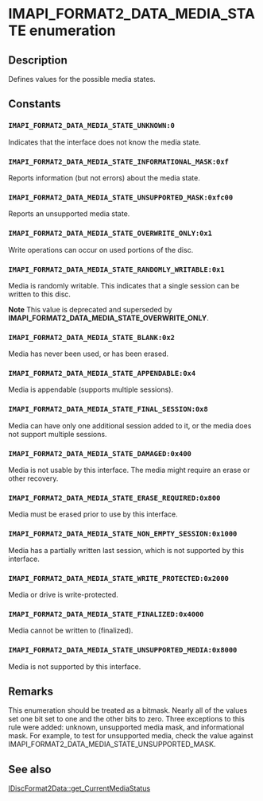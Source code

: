 # IMAPI_FORMAT2_DATA_MEDIA_STATE enumeration

## Description

Defines values for the possible media states.

## Constants

### `IMAPI_FORMAT2_DATA_MEDIA_STATE_UNKNOWN:0`

Indicates that the interface does not know the media state.

### `IMAPI_FORMAT2_DATA_MEDIA_STATE_INFORMATIONAL_MASK:0xf`

Reports information (but not errors) about the media state.

### `IMAPI_FORMAT2_DATA_MEDIA_STATE_UNSUPPORTED_MASK:0xfc00`

Reports an unsupported media state.

### `IMAPI_FORMAT2_DATA_MEDIA_STATE_OVERWRITE_ONLY:0x1`

Write operations can occur on used portions of the disc.

### `IMAPI_FORMAT2_DATA_MEDIA_STATE_RANDOMLY_WRITABLE:0x1`

Media is randomly writable. This indicates that a single session can be written to this disc.

**Note** This value is deprecated and superseded by **IMAPI_FORMAT2_DATA_MEDIA_STATE_OVERWRITE_ONLY**.

### `IMAPI_FORMAT2_DATA_MEDIA_STATE_BLANK:0x2`

Media has never been used, or has been erased.

### `IMAPI_FORMAT2_DATA_MEDIA_STATE_APPENDABLE:0x4`

Media is appendable (supports multiple sessions).

### `IMAPI_FORMAT2_DATA_MEDIA_STATE_FINAL_SESSION:0x8`

Media can have only one additional session added to it, or the media does not support multiple sessions.

### `IMAPI_FORMAT2_DATA_MEDIA_STATE_DAMAGED:0x400`

Media is not usable by this interface. The media might require an erase or other recovery.

### `IMAPI_FORMAT2_DATA_MEDIA_STATE_ERASE_REQUIRED:0x800`

Media must be erased prior to use by this interface.

### `IMAPI_FORMAT2_DATA_MEDIA_STATE_NON_EMPTY_SESSION:0x1000`

Media has a partially written last session, which is not supported by this interface.

### `IMAPI_FORMAT2_DATA_MEDIA_STATE_WRITE_PROTECTED:0x2000`

Media or drive is write-protected.

### `IMAPI_FORMAT2_DATA_MEDIA_STATE_FINALIZED:0x4000`

Media cannot be written to (finalized).

### `IMAPI_FORMAT2_DATA_MEDIA_STATE_UNSUPPORTED_MEDIA:0x8000`

Media is not supported by this interface.

## Remarks

This enumeration should be treated as a bitmask. Nearly all of the values set one bit set to one and the other bits to zero. Three exceptions to this rule were added: unknown, unsupported media mask, and informational mask. For example, to test for unsupported media, check the value against IMAPI_FORMAT2_DATA_MEDIA_STATE_UNSUPPORTED_MASK.

## See also

[IDiscFormat2Data::get_CurrentMediaStatus](https://learn.microsoft.com/windows/desktop/api/imapi2/nf-imapi2-idiscformat2data-get_currentmediastatus)
